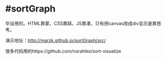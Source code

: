 #sortGraph
========
毕设用的。HTML靠蒙，CSS靠踩，JS靠凑，只有把canvas改成div显示是靠思考。

演示地址：http://marzk.github.io/sortGraph/src/

很多代码用的https://github.com/norahiko/sort-visualize
